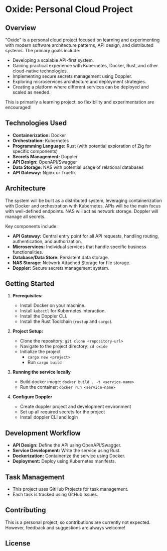 # Oxide: Personal Cloud Project

## Overview

"Oxide" is a personal cloud project focused on learning and experimenting with modern software architecture patterns, API design, and distributed systems. The primary goals include:

-   Developing a scalable API-first system.
-   Gaining practical experience with Kubernetes, Docker, Rust, and other cloud-native technologies.
-   Implementing secure secrets management using Doppler.
-   Exploring microservices architecture and deployment strategies.
-   Creating a platform where different services can be deployed and scaled as needed.

This is primarily a learning project, so flexibility and experimentation are encouraged!

## Technologies Used

-   **Containerization:** Docker
-   **Orchestration:** Kubernetes
-   **Programming Language:** Rust (with potential exploration of Zig for specific components)
-   **Secrets Management:** Doppler
-   **API Design:** OpenAPI/Swagger
-   **Data Storage:** NAS with potential usage of relational databases
-   **API Gateway:** Nginx or Traefik

## Architecture

The system will be built as a distributed system, leveraging containerization with Docker and orchestration with Kubernetes. APIs will be the main focus with well-defined endpoints. NAS will act as network storage. Doppler will manage all secrets.

Key components include:

-   **API Gateway:** Central entry point for all API requests, handling routing, authentication, and authorization.
-   **Microservices:** Individual services that handle specific business functionalities.
-   **Database/Data Store:** Persistent data storage.
-   **NAS Storage:** Network Attached Storage for file storage.
-   **Doppler:** Secure secrets management system.

## Getting Started

1.  **Prerequisites:**
    -   Install Docker on your machine.
    -   Install `kubectl` for Kubernetes interaction.
    -   Install the Doppler CLI.
    -   Install the Rust Toolchain (`rustup` and `cargo`).

2.  **Project Setup:**
    -   Clone the repository: `git clone <repository-url>`
    -   Navigate to the project directory: `cd oxide`
    -   Initialize the project
        -   `cargo new <project>`
        -   Run `cargo build`

3. **Running the service locally**
     -   Build docker image: `docker build . -t <service-name>`
     -   Run the container: `docker run <service-name>`

4.  **Configure Doppler**
    -   Create doppler project and development environment
    -   Set up all required secrets for the project
    -   Install doppler CLI and login

## Development Workflow

-   **API Design:** Define the API using OpenAPI/Swagger.
-   **Service Development:** Write the service using Rust.
-   **Dockerization:** Containerize the service using Docker.
-   **Deployment:** Deploy using Kubernetes manifests.

## Task Management

-   This project uses GitHub Projects for task management.
-   Each task is tracked using GitHub Issues.

## Contributing

This is a personal project, so contributions are currently not expected. However, feedback and suggestions are always welcome!

## License

